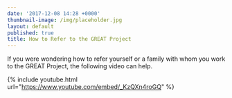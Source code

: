```yaml
---
date: '2017-12-08 14:28 +0000'
thumbnail-image: /img/placeholder.jpg
layout: default
published: true
title: How to Refer to the GREAT Project
---
```


If you were wondering how to refer yourself or a family with whom you work to the GREAT Project, the following video can help. 

{% include youtube.html url="https://www.youtube.com/embed/_KzQXn4roGQ" %}
